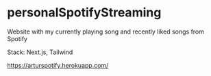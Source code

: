 # personalSpotifyStreaming
Website with my currently playing song and recently liked songs from Spotify

Stack: Next.js, Tailwind

https://arturspotify.herokuapp.com/
